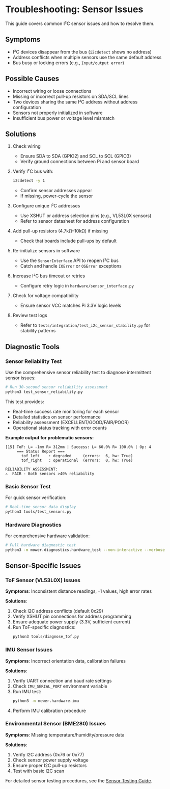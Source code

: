 # Troubleshooting: Sensor Issues

This guide covers common I²C sensor issues and how to resolve them.

## Symptoms

- I²C devices disappear from the bus (`i2cdetect` shows no address)
- Address conflicts when multiple sensors use the same default address
- Bus busy or locking errors (e.g., `Input/output error`)

## Possible Causes

- Incorrect wiring or loose connections
- Missing or incorrect pull-up resistors on SDA/SCL lines
- Two devices sharing the same I²C address without address configuration
- Sensors not properly initialized in software
- Insufficient bus power or voltage level mismatch

## Solutions

1. Check wiring

   - Ensure SDA to SDA (GPIO2) and SCL to SCL (GPIO3)
   - Verify ground connections between Pi and sensor board

2. Verify I²C bus with:

   ```bash
   i2cdetect -y 1
   ```

   - Confirm sensor addresses appear
   - If missing, power-cycle the sensor

3. Configure unique I²C addresses

   - Use XSHUT or address selection pins (e.g., VL53L0X sensors)
   - Refer to sensor datasheet for address configuration

4. Add pull-up resistors (4.7kΩ–10kΩ) if missing

   - Check that boards include pull-ups by default

5. Re-initialize sensors in software

   - Use the `SensorInterface` API to reopen I²C bus
   - Catch and handle `IOError` or `OSError` exceptions

6. Increase I²C bus timeout or retries

   - Configure retry logic in `hardware/sensor_interface.py`

7. Check for voltage compatibility

   - Ensure sensor VCC matches Pi 3.3V logic levels

8. Review test logs
   - Refer to `tests/integration/test_i2c_sensor_stability.py` for stability patterns

## Diagnostic Tools

### Sensor Reliability Test

Use the comprehensive sensor reliability test to diagnose intermittent sensor issues:

```bash
# Run 30-second sensor reliability assessment
python3 test_sensor_reliability.py
```

This test provides:
- Real-time success rate monitoring for each sensor
- Detailed statistics on sensor performance
- Reliability assessment (EXCELLENT/GOOD/FAIR/POOR)
- Operational status tracking with error counts

**Example output for problematic sensors:**
```
[15] ToF: L= -1mm R= 312mm | Success: L= 60.0% R= 100.0% | Op: 4
     === Status Report ===
       tof_left    : degraded     (errors:  6, hw: True)
       tof_right   : operational  (errors:  0, hw: True)

RELIABILITY ASSESSMENT:
⚠️  FAIR - Both sensors >40% reliability
```

### Basic Sensor Test

For quick sensor verification:

```bash
# Real-time sensor data display
python3 tools/test_sensors.py
```

### Hardware Diagnostics

For comprehensive hardware validation:

```bash
# Full hardware diagnostic test
python3 -m mower.diagnostics.hardware_test --non-interactive --verbose
```

## Sensor-Specific Issues

### ToF Sensor (VL53L0X) Issues

**Symptoms**: Inconsistent distance readings, -1 values, high error rates

**Solutions**:
1. Check I2C address conflicts (default 0x29)
2. Verify XSHUT pin connections for address programming
3. Ensure adequate power supply (3.3V, sufficient current)
4. Run ToF-specific diagnostics:
   ```bash
   python3 tools/diagnose_tof.py
   ```

### IMU Sensor Issues

**Symptoms**: Incorrect orientation data, calibration failures

**Solutions**:
1. Verify UART connection and baud rate settings
2. Check `IMU_SERIAL_PORT` environment variable
3. Run IMU test:
   ```bash
   python3 -m mower.hardware.imu
   ```
4. Perform IMU calibration procedure

### Environmental Sensor (BME280) Issues

**Symptoms**: Missing temperature/humidity/pressure data

**Solutions**:
1. Verify I2C address (0x76 or 0x77)
2. Check sensor power supply voltage
3. Ensure proper I2C pull-up resistors
4. Test with basic I2C scan

For detailed sensor testing procedures, see the [Sensor Testing Guide](../sensor_testing.md).
